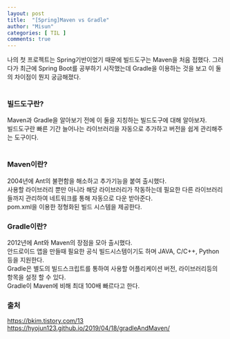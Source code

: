 ```yaml
---
layout: post
title:  "[Spring]Maven vs Gradle"
author: "Misun"
categories: [ TIL ]
comments: true
---
```

나의 첫 프로젝트는 Spring기반이었기 때문에 빌드도구는 Maven을 처음 접했다. 그러다가 최근에 Spring Boot를 공부하기 시작했는데 Gradle을 이용하는 것을 보고 이 둘의 차이점이 뭔지 궁금해졌다.<br /><br />

### 빌드도구란?
Maven과 Gradle을 알아보기 전에 이 둘을 지칭하는 빌드도구에 대해 알아보자.<br >
빌드도구란 빠른 기간 늘어나는 라이브러리을 자동으로 추가하고 버전을 쉽게 관리해주는 도구이다.<br /><br />

### Maven이란?
2004년에 Ant의 불편함을 해소하고 추가기능을 붙여 출시했다.<br
 />
사용할 라이브러리 뿐만 아니라 해당 라이브러리가 작동하는데 필요한 다른 라이브러리들까지 관리하여 네트워크를 통해 자동으로 다운 받아준다.<br /> 
pom.xml을 이용한 정형화된 빌드 시스템을 제공한다.

### Gradle이란?
2012년에 Ant와 Maven의 장점을 모아 출시했다.<br />
안드로이드 앱을 만들때 필요한 공식 빌드시스템이기도 하며 JAVA, C/C++, Python 등을 지원한다.<br />
Gradle은 별도의 빌드스크립트를 통하여 사용할 어플리케이션 버전, 라이브러리등의 항목을 설정 할 수 있다.<br />
Gradle이 Maven에 비해 최대 100배 빠르다고 한다.


### 출처
<https://bkim.tistory.com/13> <br />
<https://hyojun123.github.io/2019/04/18/gradleAndMaven/>